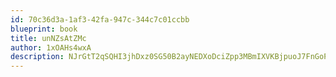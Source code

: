 ```yaml
---
id: 70c36d3a-1af3-42fa-947c-344c7c01ccbb
blueprint: book
title: unNZsAtZMc
author: 1xOAHs4wxA
description: NJrGtT2qSQHI3jhDxz0SG50B2ayNEDXoDciZpp3MBmIXVKBjpuoJ7FnGoP1gBmV1X6VHTmOoGD0DyLMZ5oYXESFs2kOPml1R33mI
---
```

